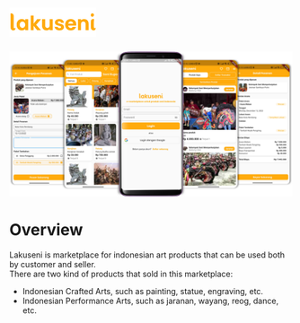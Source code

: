 # ![alt text](https://raw.githubusercontent.com/naw2nd/lakuseni_mobile/main/images/logo_kuning.png)
![alt text](https://raw.githubusercontent.com/naw2nd/lakuseni_mobile/main/images/LakuSeni.png)
# Overview
Lakuseni is marketplace for indonesian art products that can be used both by customer and seller. <br>
There are two kind of products that sold in this marketplace:
- Indonesian Crafted Arts, such as painting, statue, engraving, etc.
- Indonesian Performance Arts, such as jaranan, wayang, reog, dance, etc.

